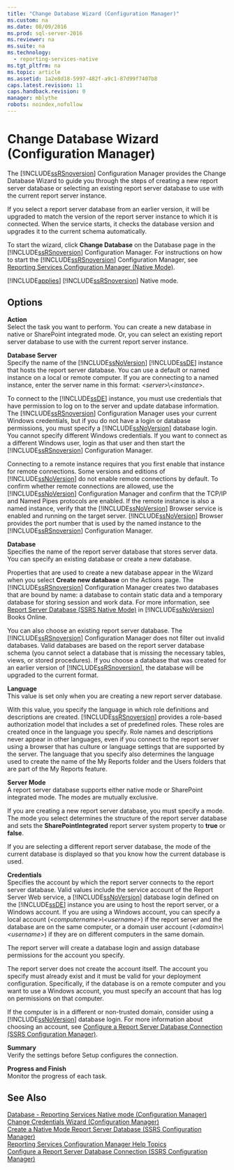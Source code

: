 ```yaml
---
title: "Change Database Wizard (Configuration Manager)"
ms.custom: na
ms.date: 08/09/2016
ms.prod: sql-server-2016
ms.reviewer: na
ms.suite: na
ms.technology: 
  - reporting-services-native
ms.tgt_pltfrm: na
ms.topic: article
ms.assetid: 1a2e8d18-5997-482f-a9c1-87d99f7407b8
caps.latest.revision: 11
caps.handback.revision: 0
manager: mblythe
robots: noindex,nofollow
---
```

# Change Database Wizard (Configuration Manager)
The [!INCLUDE[ssRSnoversion](../../Topics/TopicNameContainA/tokens/ssRSnoversion_md.md)] Configuration Manager provides the Change Database Wizard to guide you through the steps of creating a new report server database or selecting an existing report server database to use with the current report server instance.  
  
 If you select a report server database from an earlier version, it will be upgraded to match the version of the report server instance to which it is connected. When the service starts, it checks the database version and upgrades it to the current schema automatically.  
  
 To start the wizard, click **Change Database** on the Database page in the [!INCLUDE[ssRSnoversion](../../Topics/TopicNameContainA/tokens/ssRSnoversion_md.md)] Configuration Manager. For instructions on how to start the [!INCLUDE[ssRSnoversion](../../Topics/TopicNameContainA/tokens/ssRSnoversion_md.md)] Configuration Manager, see [Reporting Services Configuration Manager (Native Mode)](../../Topics/TopicNameNotContainA/Reporting-Services-Configuration-Manager--Native-Mode-.md).  
  
 [!INCLUDE[applies](../../Topics/TopicNameContainA/tokens/applies_md.md)] [!INCLUDE[ssRSnoversion](../../Topics/TopicNameContainA/tokens/ssRSnoversion_md.md)] Native mode.  
  
## Options  
 **Action**  
 Select the task you want to perform. You can create a new database in native or SharePoint integrated mode. Or, you can select an existing report server database to use with the current report server instance.  
  
 **Database Server**  
 Specify the name of the [!INCLUDE[ssNoVersion](../../Topics/TopicNameContainA/tokens/ssNoVersion_md.md)] [!INCLUDE[ssDE](../../Topics/TopicNameContainA/tokens/ssDE_md.md)] instance that hosts the report server database. You can use a default or named instance on a local or remote computer. If you are connecting to a named instance, enter the server name in this format: <*server*>\\<*instance*>.  
  
 To connect to the [!INCLUDE[ssDE](../../Topics/TopicNameContainA/tokens/ssDE_md.md)] instance, you must use credentials that have permission to log on to the server and update database information. The [!INCLUDE[ssRSnoversion](../../Topics/TopicNameContainA/tokens/ssRSnoversion_md.md)] Configuration Manager uses your current Windows credentials, but if you do not have a login or database permissions, you must specify a [!INCLUDE[ssNoVersion](../../Topics/TopicNameContainA/tokens/ssNoVersion_md.md)] database login. You cannot specify different Windows credentials. If you want to connect as a different Windows user, login as that user and then start the [!INCLUDE[ssRSnoversion](../../Topics/TopicNameContainA/tokens/ssRSnoversion_md.md)] Configuration Manager.  
  
 Connecting to a remote instance requires that you first enable that instance for remote connections. Some versions and editions of [!INCLUDE[ssNoVersion](../../Topics/TopicNameContainA/tokens/ssNoVersion_md.md)] do not enable remote connections by default. To confirm whether remote connections are allowed, use the [!INCLUDE[ssNoVersion](../../Topics/TopicNameContainA/tokens/ssNoVersion_md.md)] Configuration Manager and confirm that the TCP/IP and Named Pipes protocols are enabled. If the remote instance is also a named instance, verify that the [!INCLUDE[ssNoVersion](../../Topics/TopicNameContainA/tokens/ssNoVersion_md.md)] Browser service is enabled and running on the target server. [!INCLUDE[ssNoVersion](../../Topics/TopicNameContainA/tokens/ssNoVersion_md.md)] Browser provides the port number that is used by the named instance to the [!INCLUDE[ssRSnoversion](../../Topics/TopicNameContainA/tokens/ssRSnoversion_md.md)] Configuration Manager.  
  
 **Database**  
 Specifies the name of the report server database that stores server data. You can specify an existing database or create a new database.  
  
 Properties that are used to create a new database appear in the Wizard when you select **Create new database** on the Actions page. The [!INCLUDE[ssRSnoversion](../../Topics/TopicNameContainA/tokens/ssRSnoversion_md.md)] Configuration Manager creates two databases that are bound by name: a database to contain static data and a temporary database for storing session and work data. For more information, see [Report Server Database (SSRS Native Mode)](../../Topics/TopicNameNotContainA/Report-Server-Database--SSRS-Native-Mode-.md) in [!INCLUDE[ssNoVersion](../../Topics/TopicNameContainA/tokens/ssNoVersion_md.md)] Books Online.  
  
 You can also choose an existing report server database. The [!INCLUDE[ssRSnoversion](../../Topics/TopicNameContainA/tokens/ssRSnoversion_md.md)] Configuration Manager does not filter out invalid databases. Valid databases are based on the report server database schema (you cannot select a database that is missing the necessary tables, views, or stored procedures). If you choose a database that was created for an earlier version of [!INCLUDE[ssRSnoversion](../../Topics/TopicNameContainA/tokens/ssRSnoversion_md.md)], the database will be upgraded to the current format.  
  
 **Language**  
 This value is set only when you are creating a new report server database.  
  
 With this value, you specify the language in which role definitions and descriptions are created. [!INCLUDE[ssRSnoversion](../../Topics/TopicNameContainA/tokens/ssRSnoversion_md.md)] provides a role-based authorization model that includes a set of predefined roles. These roles are created once in the language you specify. Role names and descriptions never appear in other languages, even if you connect to the report server using a browser that has culture or language settings that are supported by the server. The language that you specify also determines the language used to create the name of the My Reports folder and the Users folders that are part of the My Reports feature.  
  
 **Server Mode**  
 A report server database supports either native mode or SharePoint integrated mode. The modes are mutually exclusive.  
  
 If you are creating a new report server database, you must specify a mode. The mode you select determines the structure of the report server database and sets the **SharePointIntegrated** report server system property to **true** or **false**.  
  
 If you are selecting a different report server database, the mode of the current database is displayed so that you know how the current database is used.  
  
 **Credentials**  
 Specifies the account by which the report server connects to the report server database. Valid values include the service account of the Report Server Web service, a [!INCLUDE[ssNoVersion](../../Topics/TopicNameContainA/tokens/ssNoVersion_md.md)] database login defined on the [!INCLUDE[ssDE](../../Topics/TopicNameContainA/tokens/ssDE_md.md)] instance you are using to host the report server, or a Windows account. If you are using a Windows account, you can specify a local account (*<computername\>\\<username\>*) if the report server and the database are on the same computer, or a domain user account (*<domain\>\\<username\>*) if they are on different computers in the same domain.  
  
 The report server will create a database login and assign database permissions for the account you specify.  
  
 The report server does not create the account itself. The account you specify must already exist and it must be valid for your deployment configuration. Specifically, if the database is on a remote computer and you want to use a Windows account, you must specify an account that has log on permissions on that computer.  
  
 If the computer is in a different or non-trusted domain, consider using a [!INCLUDE[ssNoVersion](../../Topics/TopicNameContainA/tokens/ssNoVersion_md.md)] database login. For more information about choosing an account, see [Configure a Report Server Database Connection  (SSRS Configuration Manager)](../../Topics/TopicNameContainA/Configure-a-Report-Server-Database-Connection---SSRS-Configuration-Manager-.md).  
  
 **Summary**  
 Verify the settings before Setup configures the connection.  
  
 **Progress and Finish**  
 Monitor the progress of each task.  
  
## See Also  
 [Database  - Reporting Services Native mode (Configuration Manager)](../../Topics/TopicNameNotContainA/Database----Reporting-Services-Native-mode--Configuration-Manager-.md)   
 [Change Credentials Wizard (Configuration Manager)](../../Topics/TopicNameNotContainA/Change-Credentials-Wizard--Configuration-Manager-.md)   
 [Create a Native Mode Report Server Database  (SSRS Configuration Manager)](../../Topics/TopicNameContainA/Create-a-Native-Mode-Report-Server-Database---SSRS-Configuration-Manager-.md)   
 [Reporting Services Configuration Manager Help Topics](../../Topics/TopicNameNotContainA/Reporting-Services-Configuration-Manager-Help-Topics.md)   
 [Configure a Report Server Database Connection  (SSRS Configuration Manager)](../../Topics/TopicNameContainA/Configure-a-Report-Server-Database-Connection---SSRS-Configuration-Manager-.md)